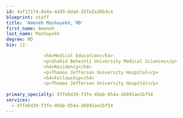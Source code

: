 ```yaml
---
id: 4af171f4-0a4a-4a93-8da6-55fe2a36b3c4
blueprint: staff
title: 'Ameneh Mashayekh, MD'
first_name: Ameneh
last_name: Mashayekh
degree: MD
bio: |2-

              <h4>Medical Education</h4>
              <p>Shahid Beheshti University Medical Sciences</p>
              <h4>Residency</h4>
              <p>Thomas Jefferson University Hospital</p>
              <h4>Fellowship</h4>
              <p>Thomas Jefferson University Hospital</p>
          
primary_specialty: 97fe6d39-f3fe-49ab-954a-d6891ae1bf54
services:
  - 97fe6d39-f3fe-49ab-954a-d6891ae1bf54
---
```

